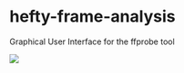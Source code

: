 hefty-frame-analysis
====================

<p>Graphical User Interface for the ffprobe tool</p>

<img src="http://i.imgur.com/rZq5X3Z.png" />
